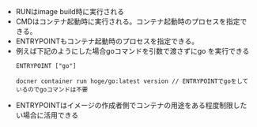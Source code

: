 - RUNはimage build時に実行される
- CMDはコンテナ起動時に実行される。コンテナ起動時のプロセスを指定できる。
- ENTRYPOINTもコンテナ起動時のプロセスを指定できる。
- 例えば下記のようにした場合goコマンドを引数で渡さずにgo を実行できる 
    ```
    ENTRYPOINT ["go"]

    docner container run hoge/go:latest version // ENTRYPOINTでgoをしているのでgoコマンドは不要
    ```
- ENTRYPOINTはイメージの作成者側でコンテナの用途をある程度制限したい場合に活用できる